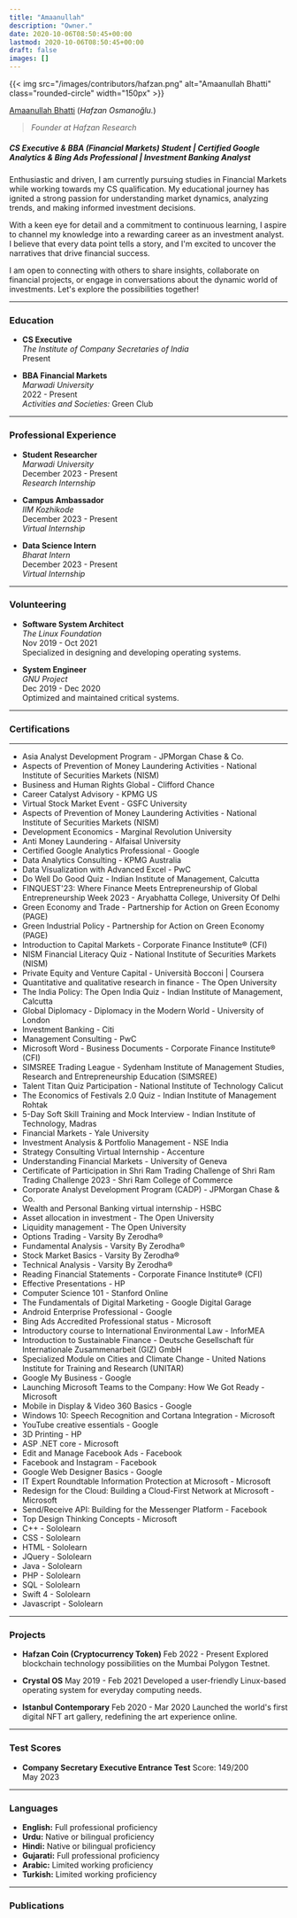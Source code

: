 ```yaml
---
title: "Amaanullah"
description: "Owner."
date: 2020-10-06T08:50:45+00:00
lastmod: 2020-10-06T08:50:45+00:00
draft: false
images: []
---
```


{{< img src="/images/contributors/hafzan.png" alt="Amaanullah Bhatti" class="rounded-circle" width="150px" >}}

[Amaanullah Bhatti](https://www.linkedin.com/in/amaanullah-bhatti-b87754281?utm_source=share&utm_campaign=share_via&utm_content=profile&utm_medium=android_app) (*Hafzan Osmanoğlu.*)

> *Founder at Hafzan Research*

##### CS Executive & BBA (Financial Markets) Student | Certified Google Analytics & Bing Ads Professional | Investment Banking Analyst

Enthusiastic and driven, I am currently pursuing studies in Financial Markets while working towards my CS qualification. My educational journey has ignited a strong passion for understanding market dynamics, analyzing trends, and making informed investment decisions.

With a keen eye for detail and a commitment to continuous learning, I aspire to channel my knowledge into a rewarding career as an investment analyst. I believe that every data point tells a story, and I'm excited to uncover the narratives that drive financial success.

I am open to connecting with others to share insights, collaborate on financial projects, or engage in conversations about the dynamic world of investments. Let's explore the possibilities together!

---

### Education

- **CS Executive**  
  *The Institute of Company Secretaries of India*  
  Present

- **BBA Financial Markets**  
  *Marwadi University*  
  2022 - Present  
  *Activities and Societies:* Green Club

---

### Professional Experience

- **Student Researcher**  
  *Marwadi University*  
  December 2023 - Present  
  *Research Internship*

- **Campus Ambassador**  
  *IIM Kozhikode*  
  December 2023 - Present  
  *Virtual Internship*

- **Data Science Intern**  
  *Bharat Intern*  
  December 2023 - Present  
  *Virtual Internship*

---

### Volunteering

- **Software System Architect**  
  *The Linux Foundation*  
  Nov 2019 - Oct 2021  
  Specialized in designing and developing operating systems.

- **System Engineer**  
  *GNU Project*  
  Dec 2019 - Dec 2020  
  Optimized and maintained critical systems.

---

### Certifications

---

- Asia Analyst Development Program - JPMorgan Chase & Co.
- Aspects of Prevention of Money Laundering Activities - National Institute of Securities Markets (NISM)
- Business and Human Rights Global - Clifford Chance
- Career Catalyst Advisory - KPMG US
- Virtual Stock Market Event - GSFC University
- Aspects of Prevention of Money Laundering Activities - National Institute of Securities Markets (NISM)
- Development Economics - Marginal Revolution University
- Anti Money Laundering - Alfaisal University
- Certified Google Analytics Professional - Google
- Data Analytics Consulting - KPMG Australia
- Data Visualization with Advanced Excel - PwC
- Do Well Do Good Quiz - Indian Institute of Management, Calcutta
- FINQUEST'23: Where Finance Meets Entrepreneurship of Global Entrepreneurship Week 2023 - Aryabhatta College, University Of Delhi
- Green Economy and Trade - Partnership for Action on Green Economy (PAGE)
- Green Industrial Policy - Partnership for Action on Green Economy (PAGE)
- Introduction to Capital Markets - Corporate Finance Institute® (CFI)
- NISM Financial Literacy Quiz - National Institute of Securities Markets (NISM)
- Private Equity and Venture Capital - Università Bocconi | Coursera
- Quantitative and qualitative research in finance - The Open University
- The India Policy: The Open India Quiz - Indian Institute of Management, Calcutta
- Global Diplomacy - Diplomacy in the Modern World - University of London
- Investment Banking - Citi
- Management Consulting - PwC
- Microsoft Word - Business Documents - Corporate Finance Institute® (CFI)
- SIMSREE Trading League - Sydenham Institute of Management Studies, Research and Entrepreneurship Education (SIMSREE)
- Talent Titan Quiz Participation - National Institute of Technology Calicut
- The Economics of Festivals 2.0 Quiz - Indian Institute of Management Rohtak
- 5-Day Soft Skill Training and Mock Interview - Indian Institute of Technology, Madras
- Financial Markets - Yale University
- Investment Analysis & Portfolio Management - NSE India
- Strategy Consulting Virtual Internship - Accenture
- Understanding Financial Markets - University of Geneva
- Certificate of Participation in Shri Ram Trading Challenge of Shri Ram Trading Challenge 2023 - Shri Ram College of Commerce
- Corporate Analyst Development Program (CADP) - JPMorgan Chase & Co.
- Wealth and Personal Banking virtual internship - HSBC
- Asset allocation in investment - The Open University
- Liquidity management - The Open University
- Options Trading - Varsity By Zerodha®
- Fundamental Analysis - Varsity By Zerodha®
- Stock Market Basics - Varsity By Zerodha®
- Technical Analysis - Varsity By Zerodha®
- Reading Financial Statements - Corporate Finance Institute® (CFI)
- Effective Presentations - HP
- Computer Science 101 - Stanford Online
- The Fundamentals of Digital Marketing - Google Digital Garage
- Android Enterprise Professional - Google
- Bing Ads Accredited Professional status - Microsoft
- Introductory course to International Environmental Law - InforMEA
- Introduction to Sustainable Finance - Deutsche Gesellschaft für Internationale Zusammenarbeit (GIZ) GmbH
- Specialized Module on Cities and Climate Change - United Nations Institute for Training and Research (UNITAR)
- Google My Business - Google
- Launching Microsoft Teams to the Company: How We Got Ready - Microsoft
- Mobile in Display & Video 360 Basics - Google
- Windows 10: Speech Recognition and Cortana Integration - Microsoft
- YouTube creative essentials - Google
- 3D Printing - HP
- ASP .NET core - Microsoft
- Edit and Manage Facebook Ads - Facebook
- Facebook and Instagram - Facebook
- Google Web Designer Basics - Google
- IT Expert Roundtable Information Protection at Microsoft - Microsoft
- Redesign for the Cloud: Building a Cloud-First Network at Microsoft - Microsoft
- Send/Receive API: Building for the Messenger Platform - Facebook
- Top Design Thinking Concepts - Microsoft
- C++ - Sololearn
- CSS - Sololearn
- HTML - Sololearn
- JQuery - Sololearn
- Java - Sololearn
- PHP - Sololearn
- SQL - Sololearn
- Swift 4 - Sololearn
- Javascript - Sololearn

---

### Projects

- **Hafzan Coin (Cryptocurrency Token)**
  Feb 2022 - Present
  Explored blockchain technology possibilities on the Mumbai Polygon Testnet.

- **Crystal OS**
  May 2019 - Feb 2021
  Developed a user-friendly Linux-based operating system for everyday computing needs.

- **Istanbul Contemporary**
  Feb 2020 - Mar 2020
  Launched the world's first digital NFT art gallery, redefining the art experience online.

---

### Test Scores

- **Company Secretary Executive Entrance Test**
  Score: 149/200  
  May 2023

---

### Languages

- **English:** Full professional proficiency
- **Urdu:** Native or bilingual proficiency
- **Hindi:** Native or bilingual proficiency
- **Gujarati:** Full professional proficiency
- **Arabic:** Limited working proficiency
- **Turkish:** Limited working proficiency

---

### Publications
